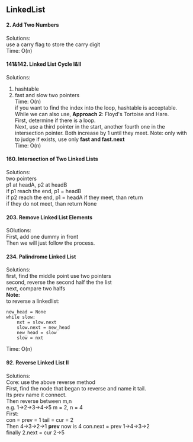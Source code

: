## LinkedList
#### 2. Add Two Numbers
Solutions:  
use a carry flag to store the carry digit   
Time:  O(n) 

#### 141&142. Linked List Cycle I&II
Solutions:    
1. hashtable  
2. fast and slow two pointers  
Time: O(n)  
if you want to find the index into the loop, hashtable is acceptable.  
While we can also use, **Approach 2**: Floyd's Tortoise and Hare.  
First, determine if there is a loop.   
Next, use a third pointer in the start, another fourth one in the intersection pointer. Both increase by 1 until they meet. 
Note: only with to judge if exists, use only **fast and fast.next**   
Time: O(n)

#### 160. Intersection of Two Linked Lists 
Solutions:  
two pointers  
p1 at headA, p2 at headB  
if p1 reach the end, p1 = headB  
if p2 reach the end, p1 = headA
if they meet, than return   
if they do not meet, than return None

#### 203. Remove Linked List Elements
SOlutions:  
First, add one dummy in front   
Then we will just follow the process.  

#### 234. Palindrome Linked List
Solutions:  
first, find the middle point use two pointers  
second, reverse the second half the the list  
next, compare two halfs  
**Note:**  
to reverse a linkedlist:
  
```
new_head = None         
while slow:
    nxt = slow.next
    slow.next = new_head
    new_head = slow
    slow = nxt
```
Time: O(n)

#### 92. Reverse Linked List II
Solutions:  
Core:  use the above reverse method  
First, find the node that began to reverse and name it tail.  
Its prev name it connect.  
Then reverse between m,n   
e.g. 1->2->3->4->5 m = 2, n = 4  
First:  
con = prev = 1 tail = cur = 2  
Then 4->3->2->1 **prev** now is 4
con.next = prev 1->4->3->2   
finally 2.next = cur 2->5 


  
